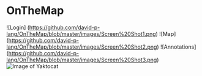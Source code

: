 # OnTheMap

![Login] (https://github.com/david-p-lang/OnTheMap/blob/master/images/Screen%20Shot1.png)
![Map] (https://github.com/david-p-lang/OnTheMap/blob/master/images/Screen%20Shot2.png)
![Annotations] (https://github.com/david-p-lang/OnTheMap/blob/master/images/Screen%20Shot3.png)
![Image of Yaktocat](https://octodex.github.com/images/yaktocat.png)
